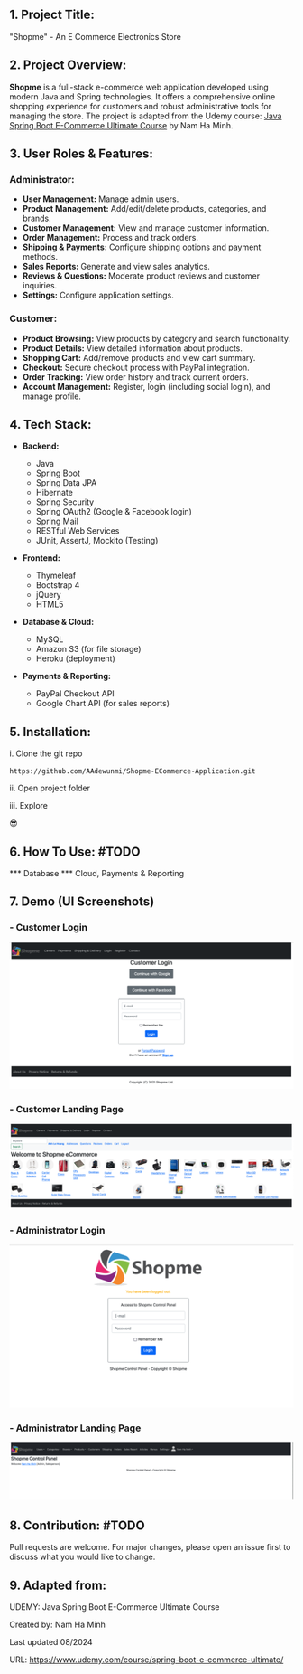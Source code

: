 ## 1. Project Title:

"Shopme" - An E Commerce Electronics Store

## 2. Project Overview: 

**Shopme** is a full-stack e-commerce web application developed using modern Java and Spring technologies. It offers a comprehensive online shopping experience for customers and robust administrative tools for managing the store. The project is adapted from the Udemy course: [Java Spring Boot E-Commerce Ultimate Course](https://www.udemy.com/course/spring-boot-e-commerce-ultimate/) by Nam Ha Minh.

## 3. User Roles & Features:

### Administrator:

* **User Management:** Manage admin users.
* **Product Management:** Add/edit/delete products, categories, and brands.
* **Customer Management:** View and manage customer information.
* **Order Management:** Process and track orders.
* **Shipping & Payments:** Configure shipping options and payment methods.
* **Sales Reports:** Generate and view sales analytics.
* **Reviews & Questions:** Moderate product reviews and customer inquiries.
* **Settings:** Configure application settings.

### Customer:

* **Product Browsing:** View products by category and search functionality.
* **Product Details:** View detailed information about products.
* **Shopping Cart:** Add/remove products and view cart summary.
* **Checkout:** Secure checkout process with PayPal integration.
* **Order Tracking:** View order history and track current orders.
* **Account Management:** Register, login (including social login), and manage profile.

## 4. Tech Stack: 

* **Backend:**

  * Java
  * Spring Boot
  * Spring Data JPA
  * Hibernate
  * Spring Security
  * Spring OAuth2 (Google & Facebook login)
  * Spring Mail
  * RESTful Web Services
  * JUnit, AssertJ, Mockito (Testing)

* **Frontend:**

  * Thymeleaf
  * Bootstrap 4
  * jQuery
  * HTML5

* **Database & Cloud:**

  * MySQL
  * Amazon S3 (for file storage)
  * Heroku (deployment)

* **Payments & Reporting:**

  * PayPal Checkout API
  * Google Chart API (for sales reports)
  
## 5. Installation: 

i. Clone the git repo

```
https://github.com/AAdewunmi/Shopme-ECommerce-Application.git
```

ii. Open project folder

iii. Explore

😎


## 6. How To Use: #TODO

*** Database 
*** Cloud, Payments & Reporting

## 7. Demo (UI Screenshots)

### - Customer Login

![Image](app_images/customer_login.png)

### - Customer Landing Page 

![Image](app_images/customer_landing_page.png)

### - Administrator Login 

![Image](app_images/admin_login.png)

### - Administrator Landing Page

![Image](app_images/admin_landing_page.png)

## 8. Contribution: #TODO

Pull requests are welcome. For major changes, please open an issue first to discuss what you would like to change.

## 9. Adapted from: 

UDEMY: Java Spring Boot E-Commerce Ultimate Course

Created by: Nam Ha Minh

Last updated 08/2024

URL: https://www.udemy.com/course/spring-boot-e-commerce-ultimate/
